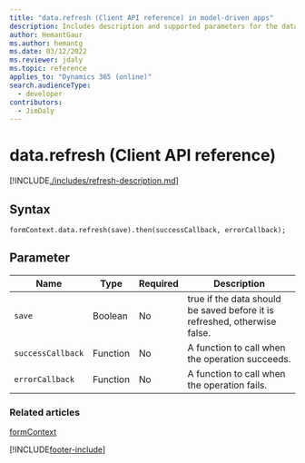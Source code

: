 ```yaml
---
title: "data.refresh (Client API reference) in model-driven apps"
description: Includes description and supported parameters for the data.refresh method.
author: HemantGaur
ms.author: hemantg
ms.date: 03/12/2022
ms.reviewer: jdaly
ms.topic: reference
applies_to: "Dynamics 365 (online)"
search.audienceType: 
  - developer
contributors:
  - JimDaly
---
```

# data.refresh (Client API reference)



[!INCLUDE[./includes/refresh-description.md](./includes/refresh-description.md)]

## Syntax

`formContext.data.refresh(save).then(successCallback, errorCallback);`

## Parameter

|Name|Type|Required|Description|
|--|--|--|--|
|`save`|Boolean|No|true if the data should be saved before it is refreshed, otherwise false.|
|`successCallback`|Function|No|A function to call when the operation succeeds.|
|`errorCallback`|Function|No|A function to call when the operation fails.|

### Related articles

[formContext](../../clientapi-form-context.md)



[!INCLUDE[footer-include](../../../../../includes/footer-banner.md)]
